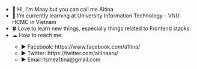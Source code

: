 <ul>
    <li>👋 Hi, I'm Maay but you can call me Altina </li>
    <li>📖 I’m currently learning at University Information Technology - VNU HCMC in Vietnam </li>
    <li>🍀 Love to learn new things, especially things related to Frontend stacks. </li>
    <li>☁ How to reach me: </li>
    <ul>
        <li>▶ Facebook: https://www.facebook.com/a1tina/ </li>
        <li>▶ Twitter: https://twitter.com/altinaaru/ </li>
        <li>▶ Email:itsmea1tina@gmail.com </li>
    </ul>
 </ul>
<!--
**babachanggg/babachanggg** is a ✨ _special_ ✨ repository because its `README.md` (this file) appears on your GitHub profile.

Here are some ideas to get you started:

- 🔭 I’m currently working on ...
- 🌱 I’m currently learning ...
- 👯 I’m looking to collaborate on ...
- 🤔 I’m looking for help with ...
- 💬 Ask me about ...
- 📫 How to reach me: ...
- 😄 Pronouns: ...
- ⚡ Fun fact: ...
-->


